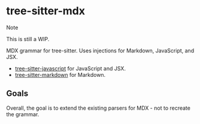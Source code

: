 # tree-sitter-mdx

> [!NOTE]
> This is still a WIP.

MDX grammar for tree-sitter. Uses injections for Markdown, JavaScript, and JSX.

- [tree-sitter-javascript](https://github.com/tree-sitter/tree-sitter-javascript) for JavaScript and JSX.
- [tree-sitter-markdown](https://github.com/tree-sitter-grammars/tree-sitter-markdown) for Markdown.

## Goals

Overall, the goal is to extend the existing parsers for MDX - not to recreate the grammar.
